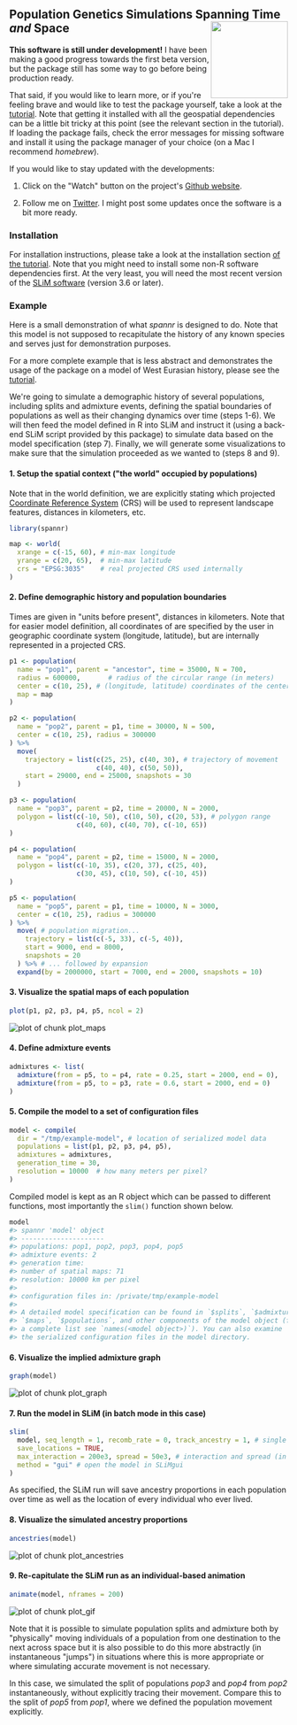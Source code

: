 <!-- README.md is generated from README.Rmd. Edit that file instead. -->



## Population Genetics Simulations Spanning Time *and* Space <a href='https://bodkan.net/spannr'><img src='man/figures/logo.png' align="right" height="139" /></a>

**This software is still under development!** I have been making a
good progress towards the first beta version, but the package still
has some way to go before being production ready.

That said, if you would like to learn more, or if you're feeling brave
and would like to test the package yourself, take a look at the
[tutorial](https://bodkan.net/spannr/articles/tutorial.html). Note
that getting it installed with all the geospatial dependencies can be
a little bit tricky at this point (see the relevant section in the
tutorial). If loading the package fails, check the error messages for
missing software and install it using the package manager of your
choice (on a Mac I recommend _homebrew_).

If you would like to stay updated with the developments:

1. Click on the "Watch" button on the project's [Github
website](https://www.github.com/bodkan/spannr).

2. Follow me on [Twitter](https://www.twitter.com/fleventy5). I might
post some updates once the software is a bit more ready.

### Installation

For installation instructions, please take a look at the installation
section [of the
tutorial](https://bodkan.net/spannr/articles/tutorial.html#installation-and-setup-1). Note
that you might need to install some non-R software dependencies
first. At the very least, you will need the most recent version of the
[SLiM software](https://messerlab.org/slim/) (version 3.6 or later).

### Example

Here is a small demonstration of what *spannr* is designed to do. Note that this model is not supposed to recapitulate the history of any known species and serves just for demonstration purposes.

For a more complete example that is less abstract and demonstrates the usage of the package on a model of West Eurasian history, please see the [tutorial](https://bodkan.net/spannr/articles/tutorial.html).

We're going to simulate a demographic history of several populations,
including splits and admixture events, defining the spatial boundaries
of populations as well as their changing dynamics over time (steps
1-6). We will then feed the model defined in R into SLiM and instruct
it (using a back-end SLiM script provided by this package) to simulate
data based on the model specification (step 7). Finally, we will
generate some visualizations to make sure that the simulation
proceeded as we wanted to (steps 8 and 9).

#### 1. Setup the spatial context ("the world" occupied by populations)

Note that in the world definition, we are explicitly stating which
projected [Coordinate Reference
System](https://en.wikipedia.org/wiki/Spatial_reference_system) (CRS)
will be used to represent landscape features, distances in kilometers,
etc.




```r
library(spannr)

map <- world(
  xrange = c(-15, 60), # min-max longitude
  yrange = c(20, 65),  # min-max latitude
  crs = "EPSG:3035"    # real projected CRS used internally
)
```

#### 2. Define demographic history and population boundaries

Times are given in "units before present", distances in
kilometers. Note that for easier model definition, all coordinates of
are specified by the user in geographic coordinate system (longitude,
latitude), but are internally represented in a projected CRS.


```r
p1 <- population(
  name = "pop1", parent = "ancestor", time = 35000, N = 700,
  radius = 600000,       # radius of the circular range (in meters)
  center = c(10, 25), # (longitude, latitude) coordinates of the center
  map = map
)

p2 <- population(
  name = "pop2", parent = p1, time = 30000, N = 500,
  center = c(10, 25), radius = 300000
) %>%
  move(
    trajectory = list(c(25, 25), c(40, 30), # trajectory of movement
                      c(40, 40), c(50, 50)),
    start = 29000, end = 25000, snapshots = 30
  )

p3 <- population(
  name = "pop3", parent = p2, time = 20000, N = 2000,
  polygon = list(c(-10, 50), c(10, 50), c(20, 53), # polygon range
                 c(40, 60), c(40, 70), c(-10, 65))
)

p4 <- population(
  name = "pop4", parent = p2, time = 15000, N = 2000,
  polygon = list(c(-10, 35), c(20, 37), c(25, 40),
                 c(30, 45), c(10, 50), c(-10, 45))
)

p5 <- population(
  name = "pop5", parent = p1, time = 10000, N = 3000,
  center = c(10, 25), radius = 300000
) %>%
  move( # population migration...
    trajectory = list(c(-5, 33), c(-5, 40)),
    start = 9000, end = 8000,
    snapshots = 20
  ) %>% # ... followed by expansion
  expand(by = 2000000, start = 7000, end = 2000, snapshots = 10)
```

#### 3. Visualize the spatial maps of each population


```r
plot(p1, p2, p3, p4, p5, ncol = 2)
```

![plot of chunk plot_maps](man/figures/README-plot_maps-1.png)

#### 4. Define admixture events


```r
admixtures <- list(
  admixture(from = p5, to = p4, rate = 0.25, start = 2000, end = 0),
  admixture(from = p5, to = p3, rate = 0.6, start = 2000, end = 0)
)
```

#### 5. Compile the model to a set of configuration files




```r
model <- compile(
  dir = "/tmp/example-model", # location of serialized model data
  populations = list(p1, p2, p3, p4, p5),
  admixtures = admixtures,
  generation_time = 30,
  resolution = 10000  # how many meters per pixel?
)
```

Compiled model is kept as an R object which can be passed to different
functions, most importantly the `slim()` function shown below.


```r
model
#> spannr 'model' object 
#> --------------------- 
#> populations: pop1, pop2, pop3, pop4, pop5 
#> admixture events: 2 
#> generation time: 
#> number of spatial maps: 71 
#> resolution: 10000 km per pixel
#> 
#> configuration files in: /private/tmp/example-model 
#> 
#> A detailed model specification can be found in `$splits`, `$admixtures`,
#> `$maps`, `$populations`, and other components of the model object (for
#> a complete list see `names(<model object>)`). You can also examine
#> the serialized configuration files in the model directory.
```

#### 6. Visualize the implied admixture graph


```r
graph(model)
```

![plot of chunk plot_graph](man/figures/README-plot_graph-1.png)

#### 7. Run the model in SLiM (in batch mode in this case)




```r
slim(
  model, seq_length = 1, recomb_rate = 0, track_ancestry = 1, # single locus
  save_locations = TRUE,
  max_interaction = 200e3, spread = 50e3, # interaction and spread (in meters)
  method = "gui" # open the model in SLiMgui
)
```

As specified, the SLiM run will save ancestry proportions in each
population over time as well as the location of every individual who
ever lived.

#### 8. Visualize the simulated ancestry proportions


```r
ancestries(model)
```

![plot of chunk plot_ancestries](man/figures/README-plot_ancestries-1.png)

#### 9. Re-capitulate the SLiM run as an individual-based animation


```r
animate(model, nframes = 200)
```

![plot of chunk plot_gif](man/figures/README-plot_gif-1.gif)

Note that it is possible to simulate population splits and admixture
both by "physically" moving individuals of a population from one
destination to the next across space but it is also possible to do
this more abstractly (in instantaneous "jumps") in situations where
this is more appropriate or where simulating accurate movement is not
necessary.

In this case, we simulated the split of populations _pop3_ and _pop4_
from _pop2_ instantaneously, without explicitly tracing their
movement. Compare this to the split of _pop5_ from _pop1_, where we
defined the population movement explicitly.
